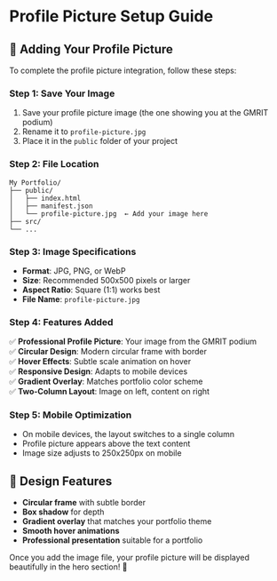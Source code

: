 # Profile Picture Setup Guide

## 📸 Adding Your Profile Picture

To complete the profile picture integration, follow these steps:

### Step 1: Save Your Image
1. Save your profile picture image (the one showing you at the GMRIT podium)
2. Rename it to `profile-picture.jpg`
3. Place it in the `public` folder of your project

### Step 2: File Location
```
My Portfolio/
├── public/
│   ├── index.html
│   ├── manifest.json
│   └── profile-picture.jpg  ← Add your image here
├── src/
└── ...
```

### Step 3: Image Specifications
- **Format**: JPG, PNG, or WebP
- **Size**: Recommended 500x500 pixels or larger
- **Aspect Ratio**: Square (1:1) works best
- **File Name**: `profile-picture.jpg`

### Step 4: Features Added
✅ **Professional Profile Picture**: Your image from the GMRIT podium  
✅ **Circular Design**: Modern circular frame with border  
✅ **Hover Effects**: Subtle scale animation on hover  
✅ **Responsive Design**: Adapts to mobile devices  
✅ **Gradient Overlay**: Matches portfolio color scheme  
✅ **Two-Column Layout**: Image on left, content on right  

### Step 5: Mobile Optimization
- On mobile devices, the layout switches to a single column
- Profile picture appears above the text content
- Image size adjusts to 250x250px on mobile

## 🎨 Design Features
- **Circular frame** with subtle border
- **Box shadow** for depth
- **Gradient overlay** that matches your portfolio theme
- **Smooth hover animations**
- **Professional presentation** suitable for a portfolio

Once you add the image file, your profile picture will be displayed beautifully in the hero section! 🚀 